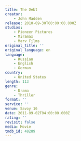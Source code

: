 ```yaml
---
title: The Debt
creator:
    - John Madden
release: 2010-09-30T00:00:00.000Z
studios:
    - Pioneer Pictures
    - Miramax
    - Marv Films
original_title: ''
original_language: en
language:
    - Russian
    - English
    - German
country:
    - United States
length: 113
genre:
    - Drama
    - Thriller
format: ''
service: ''
venue: Savoy 16
date: 2011-09-02T04:00:00.000Z
rating: ''
revisit: false
media: Movie
tmdb_id: 48289
---
```



